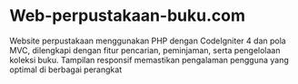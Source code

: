 # Web-perpustakaan-buku.com
Website perpustakaan menggunakan PHP dengan CodeIgniter 4 dan pola MVC, dilengkapi dengan fitur pencarian, peminjaman, serta pengelolaan koleksi buku. Tampilan responsif memastikan pengalaman pengguna yang optimal di berbagai perangkat

